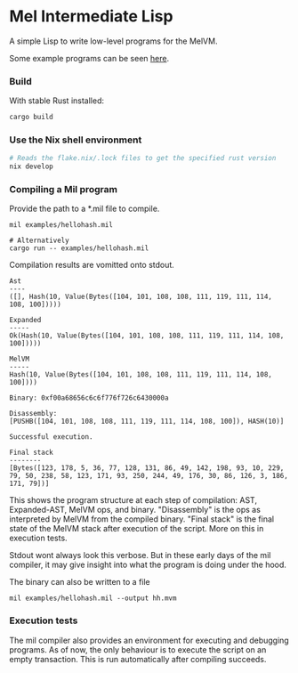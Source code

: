 # Mel Intermediate Lisp
A simple Lisp to write low-level programs for the MelVM.

Some example programs can be seen [here](https://github.com/themeliolabs/mil/blob/1fc29af6cb272ce0b4bcc7192fc2a6418e4d2270/src/executor.rs#L147).

### Build
With stable Rust installed:
```bash
cargo build
```

### Use the Nix shell environment
```bash
# Reads the flake.nix/.lock files to get the specified rust version
nix develop
```

### Compiling a Mil program
Provide the path to a *.mil file to compile.
```
mil examples/hellohash.mil

# Alternatively
cargo run -- examples/hellohash.mil
```

Compilation results are vomitted onto stdout.
```
Ast
----
([], Hash(10, Value(Bytes([104, 101, 108, 108, 111, 119, 111, 114, 108, 100]))))

Expanded
-----
Ok(Hash(10, Value(Bytes([104, 101, 108, 108, 111, 119, 111, 114, 108, 100]))))

MelVM
-----
Hash(10, Value(Bytes([104, 101, 108, 108, 111, 119, 111, 114, 108, 100])))

Binary: 0xf00a68656c6c6f776f726c6430000a

Disassembly:
[PUSHB([104, 101, 108, 108, 111, 119, 111, 114, 108, 100]), HASH(10)]

Successful execution.

Final stack
--------
[Bytes([123, 178, 5, 36, 77, 128, 131, 86, 49, 142, 198, 93, 10, 229, 79, 50, 238, 58, 123, 171, 93, 250, 244, 49, 176, 30, 86, 126, 3, 186, 171, 79])]
```
This shows the program structure at each step of compilation: AST, Expanded-AST, MelVM ops, and binary. "Disassembly" is the ops as interpreted by MelVM from the compiled binary. "Final stack" is the final state of the MelVM stack after execution of the script. More on this in execution tests.

Stdout wont always look this verbose. But in these early days of the mil compiler, it may give insight into what the program is doing under the hood.

The binary can also be written to a file
```
mil examples/hellohash.mil --output hh.mvm
```

### Execution tests
The mil compiler also provides an environment for executing and debugging programs.
As of now, the only behaviour is to execute the script on an empty transaction. This is run automatically after compiling succeeds.
